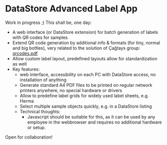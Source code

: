# DataStore Advanced Label App

Work in progress ;) This shall be, one day: 

- A web interface (or DataStore extension) for batch generation of labels with QR codes for samples
- Extend QR code generation by additional info & formats (for tiny, normal and big bottles), very related to the solution of Çağtays group: [qrcodes.pdf](https://bambund.sharepoint.com/:b:/s/DataStoreCommunication-SupportFB9.3/EfBxRNY9YZ5NlFAXkgr0bJUBzU5lTsMjSZL8PoIYKq6HZA?e=wyMQgo)
- Allow custom label layout, predefined layouts allow for standardization as well 
- Key features:
    - web interface, accessibility on each PC with DataStore access, no installation of anything
    - Generate standard A4 PDF files to be printed on regular network printers anywhere, no special hardware or drivers
    - Allow to predefine label grids for widely used label sheets, e.g. Herma
    - Select multiple sample objects quickly, e.g. in a DataStore listing
    - Technical thoughts:
        - Javascript should be suitable for this, as it can be used by any employee in the webbrowser and requires no additional hardware or setup.
        
Open for collaboration!

